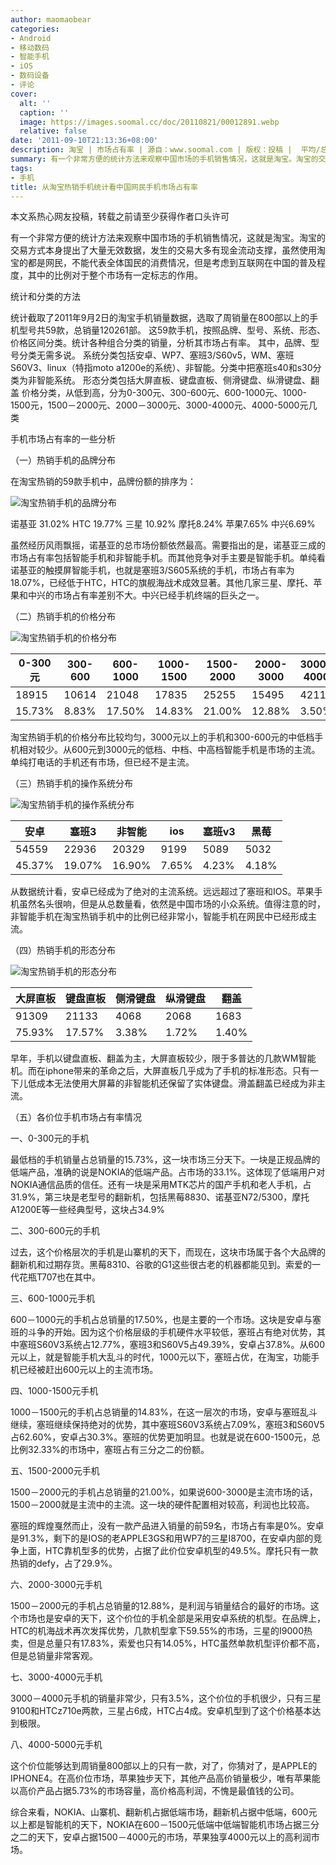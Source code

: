 ```yaml
---
author: maomaobear
categories:
- Android
- 移动数码
- 智能手机
- iOS
- 数码设备
- 评论
cover:
  alt: ''
  caption: ''
  image: https://images.soomal.cc/doc/20110821/00012891.webp
  relative: false
date: '2011-09-10T21:13:36+08:00'
description: 淘宝 | 市场占有率 | 源自：www.soomal.com | 版权：投稿 |  平均/总评分：08.65/147
summary: 有一个非常方便的统计方法来观察中国市场的手机销售情况，这就是淘宝。淘宝的交易方式本身提出了大量无效数据，发生的交易大多有现金流动支撑，虽然使用淘宝的都是网民，不能代表全体国民的消费情况，但是考虑到互联网在中国的普及程度，其中的比例对于整个市场有一定标志的作用。
tags:
- 手机
title: 从淘宝热销手机统计看中国网民手机市场占有率
---
```


本文系热心网友投稿，转载之前请至少获得作者口头许可



有一个非常方便的统计方法来观察中国市场的手机销售情况，这就是淘宝。淘宝的交易方式本身提出了大量无效数据，发生的交易大多有现金流动支撑，虽然使用淘宝的都是网民，不能代表全体国民的消费情况，但是考虑到互联网在中国的普及程度，其中的比例对于整个市场有一定标志的作用。



统计和分类的方法



统计截取了2011年9月2日的淘宝手机销量数据，选取了周销量在800部以上的手机型号共59款，总销量120261部。
这59款手机，按照品牌、型号、系统、形态、价格区间分类。统计各种组合分类的销量，分析其市场占有率。
其中，品牌、型号分类无需多说。
系统分类包括安卓、WP7、塞班3/S60v5，WM、塞班S60V3、linux（特指moto a1200e的系统）、非智能。分类中把塞班s40和s30分类为非智能系统。 
形态分类包括大屏直板、键盘直板、侧滑键盘、纵滑键盘、翻盖
价格分类，从低到高，分为0-300元、300-600元、600-1000元、1000-1500元，1500－2000元、2000－3000元、3000-4000元、4000-5000元几类



手机市场占有率的一些分析



（一）热销手机的品牌分布



在淘宝热销的59款手机中，品牌份额的排序为：



![淘宝热销手机的品牌分布](https://images.soomal.cc/doc/20110910/00013336.webp)



诺基亚 31.02% 
HTC   19.77% 
三星   10.92% 
摩托8.24% 
苹果7.65% 
中兴6.69%



虽然经历风雨飘摇，诺基亚的总市场份额依然最高。需要指出的是，诺基亚三成的市场占有率包括智能手机和非智能手机。而其他竞争对手主要是智能手机。单纯看诺基亚的触摸屏智能手机，也就是塞班3/S605系统的手机，市场占有率为18.07%，已经低于HTC，HTC的旗舰海战术成效显著。其他几家三星、摩托、苹果和中兴的市场占有率差别不大。中兴已经手机终端的巨头之一。



（二）热销手机的价格分布



![淘宝热销手机的价格分布](https://images.soomal.cc/doc/20110910/00013337.webp)



| 0-300元 | 300-600 | 600-1000 | 1000-1500 | 1500-2000 | 2000-3000 | 3000-4000 | 4000-5000 |
| --- | --- | --- | --- | --- | --- | --- | --- |
| 18915 | 10614 | 21048 | 17835 | 25255 | 15495 | 4211 | 6888 |
| 15.73% | 8.83% | 17.50% | 14.83% | 21.00% | 12.88% | 3.50% | 5.73% |



淘宝热销手机的价格分布比较均匀，3000元以上的手机和300-600元的中低档手机相对较少。从600元到3000元的低档、中档、中高档智能手机是市场的主流。单纯打电话的手机还有市场，但已经不是主流。



（三）热销手机的操作系统分布



![淘宝热销手机的操作系统分布](https://images.soomal.cc/doc/20110910/00013338.webp)



| 安卓 | 塞班3 | 非智能 | ios | 塞班v3 | 黑莓 |
| --- | --- | --- | --- | --- | --- |
| 54559 | 22936 | 20329 | 9199 | 5089 | 5032 |
| 45.37% | 19.07% | 16.90% | 7.65% | 4.23% | 4.18% |



从数据统计看，安卓已经成为了绝对的主流系统。远远超过了塞班和IOS。苹果手机虽然名头很响，但是从总数量看，依然是中国市场的小众系统。值得注意的时，非智能手机在淘宝热销手机中的比例已经非常小，智能手机在网民中已经形成主流。



（四）热销手机的形态分布



![淘宝热销手机的形态分布](https://images.soomal.cc/doc/20110910/00013339.webp)



| 大屏直板 | 键盘直板 | 侧滑键盘 | 纵滑键盘 | 翻盖 |
| --- | --- | --- | --- | --- |
| 91309 | 21133 | 4068 | 2068 | 1683 |
| 75.93% | 17.57% | 3.38% | 1.72% | 1.40% |



早年，手机以键盘直板、翻盖为主，大屏直板较少，限于多普达的几款WM智能机。而在iphone带来的革命之后，大屏直板几乎成为了手机的标准形态。只有一下儿低成本无法使用大屏幕的非智能机还保留了实体键盘。滑盖翻盖已经成为非主流。



（五）各价位手机市场占有率情况



一、0-300元的手机



最低档的手机销量占总销量的15.73%，这一块市场三分天下。一块是正规品牌的低端产品，准确的说是NOKIA的低端产品。占市场的33.1%。这体现了低端用户对NOKIA通信品质的信任。还有一块是采用MTK芯片的国产手机和老人手机，占31.9%，第三块是老型号的翻新机，包括黑莓8830、诺基亚N72/5300，摩托A1200E等一些经典型号，这块占34.9%



二、300-600元的手机



过去，这个价格层次的手机是山寨机的天下，而现在，这块市场属于各个大品牌的翻新机和过期存货。黑莓8310、谷歌的G1这些很古老的机器都能见到。索爱的一代花瓶T707也在其中。



三、600-1000元手机



600－1000元的手机占总销量的17.50%，也是主要的一个市场。这块是安卓与塞班的斗争的开始。因为这个价格层级的手机硬件水平较低，塞班占有绝对优势，其中塞班S60V3系统占12.77%，塞班3和S60V5占49.39%，安卓占37.8%。从600元以上，就是智能手机大乱斗的时代，1000元以下，塞班占优，在淘宝，功能手机已经被赶出600元以上的主流市场。



四、1000-1500元手机



1000－1500元的手机占总销量的14.83%，在这一层次的市场，安卓与塞班乱斗继续，塞班继续保持绝对的优势，其中塞班S60V3系统占7.09%，塞班3和S60V5占62.60%，安卓占30.3%。塞班的优势更加明显。也就是说在600-1500元，总比例32.33%的市场中，塞班占有三分之二的份额。



五、1500-2000元手机



1500－2000元的手机占总销量的21.00%，如果说600-3000是主流市场的话，1500－2000就是主流中的主流。这一块的硬件配置相对较高，利润也比较高。



塞班的辉煌戛然而止，没有一款产品进入销量的前59名，市场占有率是0%。安卓是91.3%，剩下的是IOS的老APPLE3GS和用WP7的三星I8700，在安卓内部的竞争上面，HTC靠机型多的优势，占据了此价位安卓机型的49.5%。摩托只有一款热销的defy，占了29.9%。



六、2000-3000元手机



1500－2000元的手机占总销量的12.88%，是利润与销量结合的最好的市场。这个市场也是安卓的天下，这个价位的手机全部是采用安卓系统的机型。在品牌上，HTC的机海战术再次发挥优势，几款机型拿下59.55%的市场，三星的I9000热卖，但是总量只有17.83%，索爱也只有14.05%，HTC虽然单款机型评价都不高，但是总销量非常客观。



七、3000-4000元手机



3000－4000元手机的销量非常少，只有3.5%，这个价位的手机很少，只有三星9100和HTCz710e两款，三星占6成，HTC占4成。安卓机型到了这个价格基本达到极限。



八、4000-5000元手机



这个价位能够达到周销量800部以上的只有一款，对了，你猜对了，是APPLE的IPHONE4。在高价位市场，苹果独步天下，其他产品高价销量极少，唯有苹果能以高价产品占据5.73%的市场容量，高价格高利润，不愧是最值钱的公司。



综合来看，NOKIA、山寨机、翻新机占据低端市场，翻新机占据中低端，600元以上都是智能机的天下，NOKIA在600－1500元低端中低端智能机市场占据三分之二的天下，安卓占据1500－4000元的市场，苹果独享4000元以上的高利润市场。